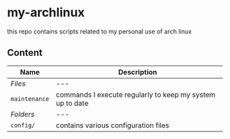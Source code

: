 # my-archlinux
this repo contains scripts related to my personal use of arch linux

## Content

| Name          | Description                                               |
| ------------- | --------------------------------------------------------- |
| *Files*       | ---                                                       |
| `maintenance` | commands I execute regularly to keep my system up to date |
| *Folders*     | ---                                                       |
| `config/`     | contains various configuration files                      |

